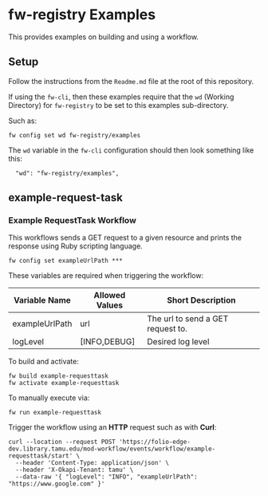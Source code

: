 # fw-registry Examples

This provides examples on building and using a workflow.

## Setup

Follow the instructions from the `Readme.md` file at the root of this repository.

If using the `fw-cli`, then these examples require that the `wd` (Working Directory) for `fw-registry` to be set to this examples sub-directory.

Such as:
```shell
fw config set wd fw-registry/examples
```

The `wd` variable in the `fw-cli` configuration should then look something like this:
```
  "wd": "fw-registry/examples",
```
## example-request-task

### Example RequestTask Workflow

This workflows sends a GET request to a given resource and prints the response using Ruby scripting language.

```shell
fw config set exampleUrlPath ***
```

These variables are required when triggering the workflow:

| Variable Name    | Allowed Values | Short Description |
| ---------------- | -------------- | ----------------- |
| exampleUrlPath   | url            | The url to send a GET request to. |
| logLevel         | [INFO,DEBUG]   | Desired log level |


To build and activate:
```shell
fw build example-requesttask
fw activate example-requesttask
```

To manually execute via:
```shell
fw run example-requesttask
```

Trigger the workflow using an **HTTP** request such as with **Curl**:

```shell
curl --location --request POST 'https://folio-edge-dev.library.tamu.edu/mod-workflow/events/workflow/example-requesttask/start' \
  --header 'Content-Type: application/json' \
  --header 'X-Okapi-Tenant: tamu' \
  --data-raw '{ "logLevel": "INFO", "exampleUrlPath": "https://www.google.com" }'

```